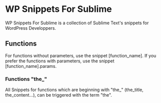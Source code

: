 # WP Snippets For Sublime

WP Snippets For Sublime is a collection of Sublime Text's snippets for WordPress Developpers.

## Functions

For functions without parameters, use the snippet [function_name]. If you prefer the functions with parameters, use the snippet [function_name].params.

### Functions "the_"

All Snippets for functions which are beginning with "the_" (the_title, the_content...), can be triggered with the term "the". 